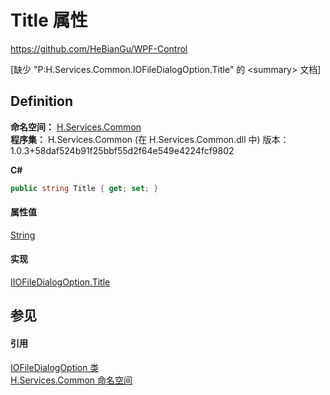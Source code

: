 # Title 属性
https://github.com/HeBianGu/WPF-Control

\[缺少 "P:H.Services.Common.IOFileDialogOption.Title" 的 &lt;summary&gt; 文档\]



## Definition
**命名空间：** <a href="b9cdd84f-6623-a51a-f53b-465103ced202">H.Services.Common</a>  
**程序集：** H.Services.Common (在 H.Services.Common.dll 中) 版本：1.0.3+58daf524b91f25bbf55d2f64e549e4224fcf9802

**C#**
``` C#
public string Title { get; set; }
```



#### 属性值
<a href="https://learn.microsoft.com/dotnet/api/system.string" target="_blank" rel="noopener noreferrer">String</a>

#### 实现
<a href="29fd7488-b98d-f2b7-58b4-addd59cbea24">IIOFileDialogOption.Title</a>  


## 参见


#### 引用
<a href="8ea2046a-a73e-26b6-dd85-53c6f61ec8f3">IOFileDialogOption 类</a>  
<a href="b9cdd84f-6623-a51a-f53b-465103ced202">H.Services.Common 命名空间</a>  
